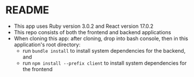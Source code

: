 # README

- This app uses Ruby version 3.0.2 and React version 17.0.2
- This repo consists of both the frontend and backend applications
- When cloning this app: after cloning, drop into bash console, then in this application's root directory: 
  - run `bundle install` to install system dependencies for the backend, and
  - run `npm install --prefix client` to install system dependencies for the frontend
